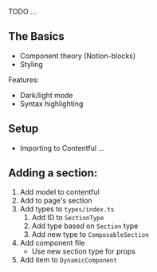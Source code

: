 TODO ...

## The Basics

-   Component theory (Notion-blocks)
-   Styling

Features:

-   Dark/light mode
-   Syntax highlighting

## Setup

-   Importing to Contentful ...

## Adding a section:

1. Add model to contentful
1. Add to page's section
1. Add types to `types/index.ts`
    1. Add ID to `SectionType`
    1. Add type based on `Section` type
    1. Add new type to `ComposableSection`
1. Add component file
    - Use new section type for props
1. Add item to `DynamicComponent`

##
